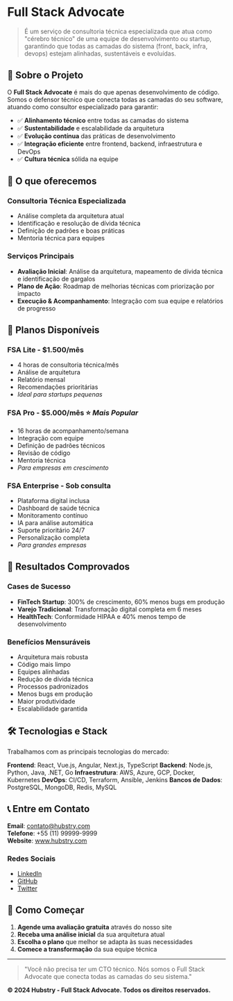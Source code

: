# Full Stack Advocate

> É um serviço de consultoria técnica especializada que atua como "cérebro técnico" de uma equipe de desenvolvimento ou startup, garantindo que todas as camadas do sistema (front, back, infra, devops) estejam alinhadas, sustentáveis e evoluídas.

## 🎯 Sobre o Projeto

O **Full Stack Advocate** é mais do que apenas desenvolvimento de código. Somos o defensor técnico que conecta todas as camadas do seu software, atuando como consultor especializado para garantir:

- ✅ **Alinhamento técnico** entre todas as camadas do sistema
- ✅ **Sustentabilidade** e escalabilidade da arquitetura
- ✅ **Evolução contínua** das práticas de desenvolvimento
- ✅ **Integração eficiente** entre frontend, backend, infraestrutura e DevOps
- ✅ **Cultura técnica** sólida na equipe

## 🚀 O que oferecemos

### Consultoria Técnica Especializada
- Análise completa da arquitetura atual
- Identificação e resolução de dívida técnica
- Definição de padrões e boas práticas
- Mentoria técnica para equipes

### Serviços Principais
- **Avaliação Inicial**: Análise da arquitetura, mapeamento de dívida técnica e identificação de gargalos
- **Plano de Ação**: Roadmap de melhorias técnicas com priorização por impacto
- **Execução & Acompanhamento**: Integração com sua equipe e relatórios de progresso

## 💼 Planos Disponíveis

### FSA Lite - $1.500/mês
- 4 horas de consultoria técnica/mês
- Análise de arquitetura
- Relatório mensal
- Recomendações prioritárias
- *Ideal para startups pequenas*

### FSA Pro - $5.000/mês ⭐ *Mais Popular*
- 16 horas de acompanhamento/semana
- Integração com equipe
- Definição de padrões técnicos
- Revisão de código
- Mentoria técnica
- *Para empresas em crescimento*

### FSA Enterprise - Sob consulta
- Plataforma digital inclusa
- Dashboard de saúde técnica
- Monitoramento contínuo
- IA para análise automática
- Suporte prioritário 24/7
- Personalização completa
- *Para grandes empresas*

## 🎯 Resultados Comprovados

### Cases de Sucesso
- **FinTech Startup**: 300% de crescimento, 60% menos bugs em produção
- **Varejo Tradicional**: Transformação digital completa em 6 meses
- **HealthTech**: Conformidade HIPAA e 40% menos tempo de desenvolvimento

### Benefícios Mensuráveis
- Arquitetura mais robusta
- Código mais limpo
- Equipes alinhadas
- Redução de dívida técnica
- Processos padronizados
- Menos bugs em produção
- Maior produtividade
- Escalabilidade garantida

## 🛠️ Tecnologias e Stack

Trabalhamos com as principais tecnologias do mercado:

**Frontend**: React, Vue.js, Angular, Next.js, TypeScript
**Backend**: Node.js, Python, Java, .NET, Go
**Infraestrutura**: AWS, Azure, GCP, Docker, Kubernetes
**DevOps**: CI/CD, Terraform, Ansible, Jenkins
**Bancos de Dados**: PostgreSQL, MongoDB, Redis, MySQL

## 📞 Entre em Contato

**Email**: contato@hubstry.com  
**Telefone**: +55 (11) 99999-9999  
**Website**: www.hubstry.com  

### Redes Sociais
- [LinkedIn](https://linkedin.com/company/hubstry)
- [GitHub](https://github.com/guilherme-machado-ceo)
- [Twitter](https://twitter.com/hubstry)

## 🚀 Como Começar

1. **Agende uma avaliação gratuita** através do nosso site
2. **Receba uma análise inicial** da sua arquitetura atual
3. **Escolha o plano** que melhor se adapta às suas necessidades
4. **Comece a transformação** da sua equipe técnica

---

> "Você não precisa ter um CTO técnico. Nós somos o Full Stack Advocate que conecta todas as camadas do seu sistema."

**© 2024 Hubstry - Full Stack Advocate. Todos os direitos reservados.**
